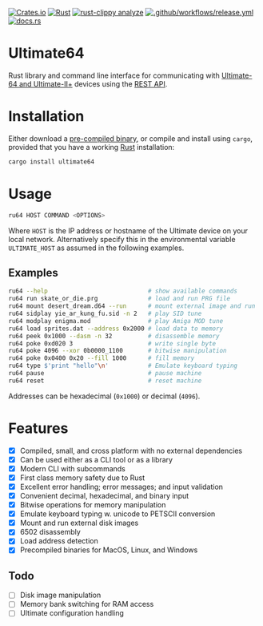 [![Crates.io](https://img.shields.io/crates/v/ultimate64)](https://crates.io/crates/ultimate64)
[![Rust](https://github.com/mlund/ultimate64/actions/workflows/rust.yml/badge.svg)](https://github.com/mlund/ultimate64/actions/workflows/rust.yml)
[![rust-clippy analyze](https://github.com/mlund/ultimate64/actions/workflows/rust-clippy.yml/badge.svg)](https://github.com/mlund/ultimate64/actions/workflows/rust-clippy.yml)
[![.github/workflows/release.yml](https://github.com/mlund/ultimate64/actions/workflows/release.yml/badge.svg)](https://github.com/mlund/ultimate64/actions/workflows/release.yml)
[![docs.rs](https://img.shields.io/docsrs/ultimate64)](https://docs.rs/ultimate64/latest/ultimate64)

# Ultimate64

Rust library and command line interface for communicating with [Ultimate-64 and Ultimate-II+](https://ultimate64.com) devices using
the [REST API](https://1541u-documentation.readthedocs.io/en/latest/api/api_calls.html).

# Installation

Either download a [pre-compiled binary](https://github.com/mlund/ultimate64/releases/latest),
or compile and install using `cargo`, provided that you have a working
[Rust](https://www.rust-lang.org/tools/install) installation:

~~~ bash
cargo install ultimate64
~~~

# Usage

~~~ bash
ru64 HOST COMMAND <OPTIONS>
~~~

Where `HOST` is the IP address or hostname of the Ultimate device on your local network.
Alternatively specify this in the environmental variable `ULTIMATE_HOST` as
assumed in the following examples.

## Examples

~~~ bash
ru64 --help                            # show available commands
ru64 run skate_or_die.prg              # load and run PRG file
ru64 mount desert_dream.d64 --run      # mount external image and run
ru64 sidplay yie_ar_kung_fu.sid -n 2   # play SID tune
ru64 modplay enigma.mod                # play Amiga MOD tune
ru64 load sprites.dat --address 0x2000 # load data to memory
ru64 peek 0x1000 --dasm -n 32          # disassemble memory
ru64 poke 0xd020 3                     # write single byte
ru64 poke 4096 --xor 0b0000_1100       # bitwise manipulation
ru64 poke 0x0400 0x20 --fill 1000      # fill memory
ru64 type $'print "hello"\n'           # Emulate keyboard typing
ru64 pause                             # pause machine
ru64 reset                             # reset machine
~~~

Addresses can be hexadecimal (`0x1000`) or decimal (`4096`).

# Features

- [x] Compiled, small, and cross platform with no external dependencies
- [x] Can be used either as a CLI tool or as a library
- [x] Modern CLI with subcommands
- [x] First class memory safety due to Rust
- [x] Excellent error handling; error messages; and input validation
- [x] Convenient decimal, hexadecimal, and binary input
- [x] Bitwise operations for memory manipulation
- [x] Emulate keyboard typing w. unicode to PETSCII conversion
- [x] Mount and run external disk images
- [x] 6502 disassembly
- [x] Load address detection
- [x] Precompiled binaries for MacOS, Linux, and Windows

## Todo

- [ ] Disk image manipulation
- [ ] Memory bank switching for RAM access
- [ ] Ultimate configuration handling
